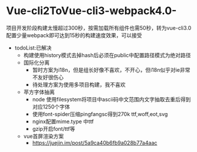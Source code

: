 # Vue-cli2ToVue-cli3-webpack4.0-
项目开发阶段构建太慢超过300秒，按需加载所有组件也需50秒，转为vue-cli3.0配置少量webpack即可达到15秒的构建速度效果，可以接受
- todoList:已解决
  - 构建使用history模式去掉hash后必须在public中配置路径模式为绝对路径
  - 国际化分离
    - 暂时方案为i18n，但是组长好像不喜欢，不开心，但i18n似乎对ie非常不友好很伤心
    - 待处理方案为使用多项目构建，我不喜欢
  - 苹方字体抽离
    - node 使用filesystem将项目中ascii码中文范围内文字抽取去重后得到对应1250个字体
    - 使用font-spider压缩pingfangsc得到270k ttf,woff,eot,svg
    - nginx配置mime.type 中ttf
    - gzip开启font/ttf等
  - vue首屏渲染方案
    - https://juejin.im/post/5a9ca40b6fb9a028b77a4aac
  
